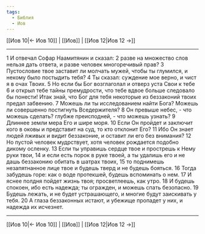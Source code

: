 ```yaml
---
tags:
  - Библия
  - Иов
---
```

[[Иов 10|← Иов 10]] | [[Иов]] | [[Иов 12|Иов 12 →]]

---
1 И отвечал Софар Наамитянин и сказал:
2 разве на множество слов нельзя дать ответа, и разве человек многоречивый прав?
3 Пустословие твое заставит ли молчать мужей, чтобы ты глумился, и некому было постыдить тебя?
4 Ты сказал: суждение мое верно, и чист я в очах Твоих.
5 Но если бы Бог возглаголал и отверз уста Свои к тебе
6 и открыл тебе тайны премудрости, что тебе вдвое больше следовало бы понести! Итак знай, что Бог для тебя некоторые из беззаконий твоих предал забвению.
7 Можешь ли ты исследованием найти Бога? Можешь ли совершенно постигнуть Вседержителя?
8 Он превыше небес, - что можешь сделать? глубже преисподней, - что можешь узнать?
9 Длиннее земли мера Его и шире моря.
10 Если Он пройдет и заключит кого в оковы и представит на суд, то кто отклонит Его?
11 Ибо Он знает людей лживых и видит беззаконие, и оставит ли его без внимания?
12 Но пустой человек мудрствует, хотя человек рождается подобно дикому осленку.
13 Если ты управишь сердце твое и прострешь к Нему руки твои,
14 и если есть порок в руке твоей, а ты удалишь его и не дашь беззаконию обитать в шатрах твоих,
15 то поднимешь незапятнанное лице твое и будешь тверд и не будешь бояться.
16 Тогда забудешь горе: как о воде протекшей, будешь вспоминать о нем.
17 И яснее полдня пойдет жизнь твоя; просветлеешь, как утро.
18 И будешь спокоен, ибо есть надежда; ты огражден, и можешь спать безопасно.
19 Будешь лежать, и не будет устрашающего, и многие будут заискивать у тебя.
20 А глаза беззаконных истают, и убежище пропадет у них, и надежда их исчезнет.

---
[[Иов 10|← Иов 10]] | [[Иов]] | [[Иов 12|Иов 12 →]]
